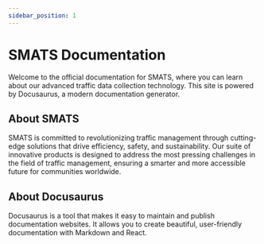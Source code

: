 ```yaml
---
sidebar_position: 1
---
```


# SMATS Documentation

Welcome to the official documentation for SMATS, where you can learn about our advanced traffic data collection technology. This site is powered by Docusaurus, a modern documentation generator.

## About SMATS

SMATS is committed to revolutionizing traffic management through cutting-edge solutions that drive efficiency, safety, and sustainability. Our suite of innovative products is designed to address the most pressing challenges in the field of traffic management, ensuring a smarter and more accessible future for communities worldwide.

## About Docusaurus

Docusaurus is a tool that makes it easy to maintain and publish documentation websites. It allows you to create beautiful, user-friendly documentation with Markdown and React.